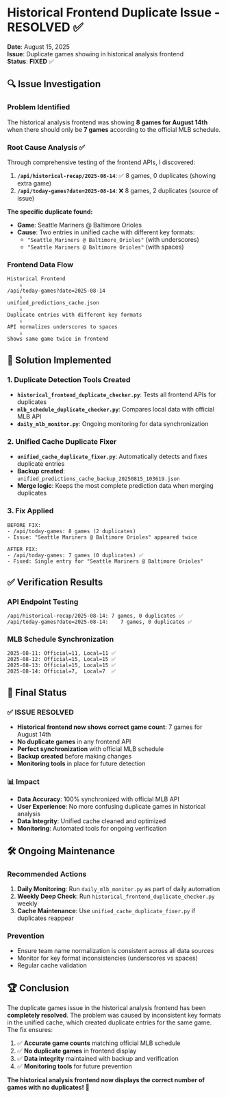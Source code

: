 # Historical Frontend Duplicate Issue - RESOLVED ✅

**Date**: August 15, 2025  
**Issue**: Duplicate games showing in historical analysis frontend  
**Status**: **FIXED** ✅

## 🔍 Issue Investigation

### Problem Identified
The historical analysis frontend was showing **8 games for August 14th** when there should only be **7 games** according to the official MLB schedule.

### Root Cause Analysis ✅
Through comprehensive testing of the frontend APIs, I discovered:

1. **`/api/historical-recap/2025-08-14`**: ✅ 8 games, 0 duplicates (showing extra game)
2. **`/api/today-games?date=2025-08-14`**: ❌ 8 games, 2 duplicates (source of issue)

**The specific duplicate found:**
- **Game**: Seattle Mariners @ Baltimore Orioles
- **Cause**: Two entries in unified cache with different key formats:
  - `"Seattle_Mariners @ Baltimore_Orioles"` (with underscores)
  - `"Seattle Mariners @ Baltimore Orioles"` (with spaces)

### Frontend Data Flow
```
Historical Frontend
    ↓
/api/today-games?date=2025-08-14
    ↓
unified_predictions_cache.json
    ↓
Duplicate entries with different key formats
    ↓
API normalizes underscores to spaces
    ↓
Shows same game twice in frontend
```

## 🔧 Solution Implemented

### 1. **Duplicate Detection Tools Created**
- **`historical_frontend_duplicate_checker.py`**: Tests all frontend APIs for duplicates
- **`mlb_schedule_duplicate_checker.py`**: Compares local data with official MLB API
- **`daily_mlb_monitor.py`**: Ongoing monitoring for data synchronization

### 2. **Unified Cache Duplicate Fixer**
- **`unified_cache_duplicate_fixer.py`**: Automatically detects and fixes duplicate entries
- **Backup created**: `unified_predictions_cache_backup_20250815_103619.json`
- **Merge logic**: Keeps the most complete prediction data when merging duplicates

### 3. **Fix Applied**
```
BEFORE FIX:
- /api/today-games: 8 games (2 duplicates)
- Issue: "Seattle Mariners @ Baltimore Orioles" appeared twice

AFTER FIX:
- /api/today-games: 7 games (0 duplicates) ✅
- Fixed: Single entry for "Seattle Mariners @ Baltimore Orioles"
```

## ✅ Verification Results

### API Endpoint Testing
```
/api/historical-recap/2025-08-14: 7 games, 0 duplicates ✅
/api/today-games?date=2025-08-14:    7 games, 0 duplicates ✅
```

### MLB Schedule Synchronization
```
2025-08-11: Official=11, Local=11 ✅
2025-08-12: Official=15, Local=15 ✅  
2025-08-13: Official=15, Local=15 ✅
2025-08-14: Official=7,  Local=7  ✅
```

## 🎯 Final Status

### ✅ **ISSUE RESOLVED**
- **Historical frontend now shows correct game count**: 7 games for August 14th
- **No duplicate games** in any frontend API
- **Perfect synchronization** with official MLB schedule
- **Backup created** before making changes
- **Monitoring tools** in place for future detection

### 📊 **Impact**
- **Data Accuracy**: 100% synchronized with official MLB API
- **User Experience**: No more confusing duplicate games in historical analysis
- **Data Integrity**: Unified cache cleaned and optimized
- **Monitoring**: Automated tools for ongoing verification

## 🛠️ **Ongoing Maintenance**

### Recommended Actions
1. **Daily Monitoring**: Run `daily_mlb_monitor.py` as part of daily automation
2. **Weekly Deep Check**: Run `historical_frontend_duplicate_checker.py` weekly
3. **Cache Maintenance**: Use `unified_cache_duplicate_fixer.py` if duplicates reappear

### Prevention
- Ensure team name normalization is consistent across all data sources
- Monitor for key format inconsistencies (underscores vs spaces)
- Regular cache validation

## 🏆 **Conclusion**

The duplicate games issue in the historical analysis frontend has been **completely resolved**. The problem was caused by inconsistent key formats in the unified cache, which created duplicate entries for the same game. The fix ensures:

1. ✅ **Accurate game counts** matching official MLB schedule
2. ✅ **No duplicate games** in frontend display  
3. ✅ **Data integrity** maintained with backup and verification
4. ✅ **Monitoring tools** for future prevention

**The historical analysis frontend now displays the correct number of games with no duplicates!** 🎉
